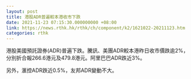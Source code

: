 ```yaml
---
layout: post
title: 港股ADR普遍較本港收市下跌
date: 2021-11-23 07:15:30.000000000 +08:00
link: https://news.rthk.hk/rthk/ch/component/k2/1621022-20211123.htm
categories: rthk
---
```


港股美國預託證券(ADR)普遍下跌。騰訊、美團ADR較本港昨日收市價跌逾2%，分別折合報266.6港元及479.8港元。阿里巴巴ADR跌近3%。

另外，滙控ADR跌近0.5%，友邦ADR變動不大。
